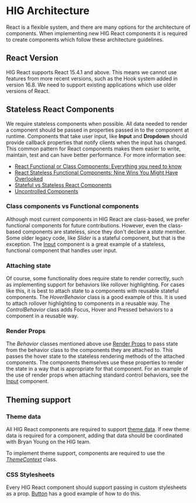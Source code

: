 # HIG Architecture

React is a flexible system, and there are many options for the architecture of components. When implementing new HIG React components it is required to create components which follow these architecture guidelines. 

## React Version

HIG React supports React 15.4.1 and above. This means we cannot use features from more recent versions, such as the Hook system added in version 16.8. We need to support existing applications which use older versions of React. 

## Stateless React Components

We require stateless components when possible. All data needed to render a component should be passed in properties passed in to the component at runtime. Components that take user input, like __Input__ and __Dropdown__ should provide callback properties that notify clients when the input has changed. This common pattern for React components makes them easier to write, maintain, test and can have better performance. For more information see:

+ [React Functional or Class Components: Everything you need to know](https://programmingwithmosh.com/react/react-functional-components/)
+ [React Stateless Functional Components: Nine Wins You Might Have Overlooked](https://hackernoon.com/react-stateless-functional-components-nine-wins-you-might-have-overlooked-997b0d933dbc)
+ [Stateful vs Stateless React Components](https://medium.com/@cgcrutch18/stateful-vs-stateless-react-components-13f647f7fc4)
+ [Uncontrolled Components](https://reactjs.org/docs/uncontrolled-components.html)

### Class components vs Functional components

Although most current components in HIG React are class-based, we prefer functional components for future contributions. However, even the class-based components are stateless, since they don't declare a _state_ member. Some older legacy code, like _Slider_ is a stateful component, but that is the exception. The [Input](packages/input/src/Input.js) component is a great example of a stateless, functional component that handles user input.

### Attaching state

Of course, some functionality does require state to render correctly, such as implementing support for behaviors like rollover highlighting. For cases like this, it is best to attach state to a components with reusable stateful components. The _HoverBehavior_ class is a good example of this. It is used to attach rollover highlighting to components in a reusable way. The _ControlBehavior_ class adds Focus, Hover and Pressed behaviors to a component in a reusable way.

### Render Props

The _Behavior_ classes mentioned above use [Render Props](https://reactjs.org/docs/render-props.html) to pass state from the behavior class to the components they are attached to. This passes the hover state to the stateless rendering methods of the attached components. The components themselves use these properties to render the state in a way that is appropriate for that component. For an example of the use of render props when attaching standard control behaviors, see the [Input](packages/input/src/Input.js) component. 

## Theming support

### Theme data

All HIG React components are required to support [theme data](packages/theme-data/README.md). If new theme data is required for a component, adding that data should be coordinated with Bryan Young on the HIG team.

To implement theme support, components are required to use the [_ThemeContext_](packages/theme-context/README.md) class.

### CSS Stylesheets

Every HIG React component should support passing in custom stylesheets as a prop. [Button](packages/button/src/Button.js) has a good example of how to do this.

